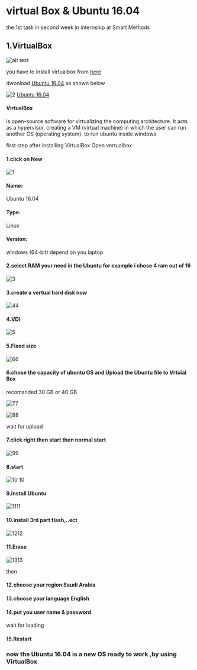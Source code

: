 # virtual Box & Ubuntu 16.04
the 1st task in second week in internship at Smart Methods

## 1.VirtualBox
![alt text](https://lh3.googleusercontent.com/proxy/4Xjy6NLvwivk7BmaXxwKLdd7XfQ0pajuagOoxVLM3rKmpfxTLCdJWcCSRCoFPunBLaAz6wq_SgE8p8WrCcfrB66wmBSby3SYQbmFjQU4SGT3Kbrpfpg)

you have to install virtualbox from [here](https://www.virtualbox.org/)

dwonload [Ubuntu 16.04](https://releases.ubuntu.com/16.04/) as shown below 

![2](https://user-images.githubusercontent.com/62897025/85440477-1c9ea880-b55c-11ea-966b-540b82c5e9f9.PNG)
[Ubuntu 16.04](https://releases.ubuntu.com/16.04/)

#### VirtualBox
is open-source software for virtualizing the computing architecture. It acts as a hypervisor, creating a VM (virtual machine) in which the user can run another OS (operating system).
to run ubuntu inside windows  

first step after installing VirtualBox 
Open vertualbox

#### 1.click on New

![1](https://user-images.githubusercontent.com/62897025/85438653-2e7f4c00-b55a-11ea-8f70-67485378515b.PNG)

#### Name:
Ubuntu 16.04

#### Type:
Linux 

#### Version:
windows (64-bit) depend on you laptop 

#### 2.select RAM your need in the Ubuntu for example i chose 4 ram out of 16

![3](https://user-images.githubusercontent.com/62897025/85444723-a2245780-b560-11ea-97b3-1209919b7a5b.PNG)

#### 3.create a vertual hard disk now 

![44](https://user-images.githubusercontent.com/62897025/85445613-91c0ac80-b561-11ea-8309-45ffe1cdc54d.PNG)

#### 4.VDI
![5](https://user-images.githubusercontent.com/62897025/85446586-9d60a300-b562-11ea-8004-e1b45aa09535.PNG)

#### 5.Fixed size 
![66](https://user-images.githubusercontent.com/62897025/85447141-44ddd580-b563-11ea-9627-157b6acbde72.PNG)

#### 6.chose the capacity of ubuntu OS and Upload the Ubuntu file to Vrtuial Box
recomanded 30 GB or 40 GB

![77](https://user-images.githubusercontent.com/62897025/85447467-a8680300-b563-11ea-8957-0e13eefc23eb.PNG)

![88](https://user-images.githubusercontent.com/62897025/85447948-2926ff00-b564-11ea-9b04-3664874dc0db.PNG)

wait for upload 

#### 7.click right then start then normal start
![99](https://user-images.githubusercontent.com/62897025/85447997-3b08a200-b564-11ea-8f01-b0ea33ab52ff.PNG)

#### 8.start
![10 10](https://user-images.githubusercontent.com/62897025/85448438-af434580-b564-11ea-9350-f055967720a5.PNG)

#### 9.install Ubuntu 
![1111](https://user-images.githubusercontent.com/62897025/85448616-e0237a80-b564-11ea-97b2-65c71a2f6b65.PNG)

#### 10.install 3rd part flash,..ect 
![1212](https://user-images.githubusercontent.com/62897025/85448627-e1ed3e00-b564-11ea-9996-45ab1e383ff1.PNG)

#### 11.Erase 
![1313](https://user-images.githubusercontent.com/62897025/85448639-e44f9800-b564-11ea-8f41-391c57fe19f3.PNG)

then 

#### 12.choose your region Saudi Arabia 

#### 13.choose your language English 

#### 14.put you user name & password 

wait for loading 

#### 15.Restart 

### now the Ubuntu 16.04 is a new OS ready to work ,by using VirtualBox  


